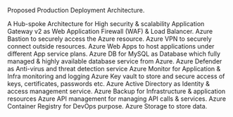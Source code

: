 Proposed Production Deployment Architecture.
 
A Hub-spoke Architecture for High security & scalability
Application Gateway v2 as Web Application Firewall (WAF) & Load Balancer.
Azure Bastion to securely access the Azure resource.
Azure VPN to securely connect outside resources.
Azure Web Apps to host applications under different App service plans.
Azure DB for MySQL as Database which fully managed & highly available database service from Azure.
Azure Defender as Anti-virus and threat detection service
Azure Monitor for Application & Infra monitoring and logging
Azure Key vault to store and secure access of keys, certificates, passwords etc.
Azure Active Directory as Identity & access management service.
Azure Backup for Infrastructure & application resources
Azure API management for managing API calls & services.
Azure Container Registry for DevOps purpose.
Azure Storage to store data.